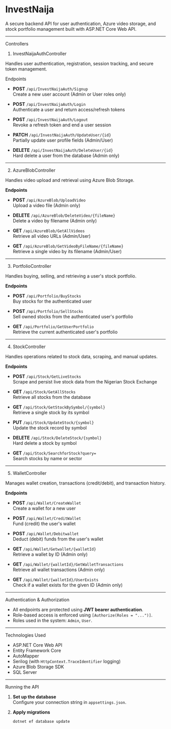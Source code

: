 # InvestNaija

A secure backend API for user authentication, Azure video storage, and stock portfolio management built with ASP.NET Core Web API.

---

 Controllers

1. InvestNaijaAuthController

Handles user authentication, registration, session tracking, and secure token management.

Endpoints

- **POST** `/api/InvestNaijaAuth/Signup`  
  Create a new user account (Admin or User roles only)

- **POST** `/api/InvestNaijaAuth/Login`  
  Authenticate a user and return access/refresh tokens

- **POST** `/api/InvestNaijaAuth/Logout`  
  Revoke a refresh token and end a user session

- **PATCH** `/api/InvestNaijaAuth/UpdateUser/{id}`  
  Partially update user profile fields (Admin/User)

- **DELETE** `/api/InvestNaijaAuth/DeleteUser/{id}`  
  Hard delete a user from the database (Admin only)

---

 2. AzureBlobController

Handles video upload and retrieval using Azure Blob Storage.

**Endpoints**

- **POST** `/api/AzureBlob/UploadVideo`  
  Upload a video file (Admin only)

- **DELETE** `/api/AzureBlob/DeleteVideo/{fileName}`  
  Delete a video by filename (Admin only)

- **GET** `/api/AzureBlob/GetAllVideos`  
  Retrieve all video URLs (Admin/User)

- **GET** `/api/AzureBlob/GetVideoByFileName/{fileName}`  
  Retrieve a single video by its filename (Admin/User)

---

3. PortfolioController

Handles buying, selling, and retrieving a user's stock portfolio.

**Endpoints**

- **POST** `/api/Portfolio/BuyStocks`  
  Buy stocks for the authenticated user

- **POST** `/api/Portfolio/SellStocks`  
  Sell owned stocks from the authenticated user's portfolio

- **GET** `/api/Portfolio/GetUserPortfolio`  
  Retrieve the current authenticated user's portfolio

---

 4. StockController

Handles operations related to stock data, scraping, and manual updates.

**Endpoints**

- **POST** `/api/Stock/GetLiveStocks`  
  Scrape and persist live stock data from the Nigerian Stock Exchange

- **GET** `/api/Stock/GetAllStocks`  
  Retrieve all stocks from the database

- **GET** `/api/Stock/GetStockBySymbol/{symbol}`  
  Retrieve a single stock by its symbol

- **PUT** `/api/Stock/UpdateStock/{symbol}`  
  Update the stock record by symbol

- **DELETE** `/api/Stock/DeleteStock/{symbol}`  
  Hard delete a stock by symbol

- **GET** `/api/Stock/SearchforStock?query=`  
  Search stocks by name or sector

---

 5. WalletController

Manages wallet creation, transactions (credit/debit), and transaction history.

**Endpoints**

- **POST** `/api/Wallet/CreateWallet`  
  Create a wallet for a new user

- **POST** `/api/Wallet/CreditWallet`  
  Fund (credit) the user's wallet

- **POST** `/api/Wallet/Debitwallet`  
  Deduct (debit) funds from the user's wallet

- **GET** `/api/Wallet/Getwallet/{walletId}`  
  Retrieve a wallet by ID (Admin only)

- **GET** `/api/Wallet/{walletId}/GetWalletTransactions`  
  Retrieve all wallet transactions (Admin only)

- **GET** `/api/Wallet/{walletId}/UserExists`  
  Check if a wallet exists for the given ID (Admin only)

---

 Authentication & Authorization

- All endpoints are protected using **JWT bearer authentication**.
- Role-based access is enforced using `[Authorize(Roles = "...")]`.
- Roles used in the system: `Admin`, `User`.

---

 Technologies Used

- ASP.NET Core Web API  
- Entity Framework Core  
- AutoMapper  
- Serilog (with `HttpContext.TraceIdentifier` logging)  
- Azure Blob Storage SDK  
- SQL Server  

---

Running the API

1. **Set up the database**  
   Configure your connection string in `appsettings.json`.

2. **Apply migrations**  
   ```bash
   dotnet ef database update
